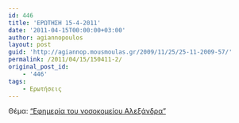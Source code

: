 ```yaml
---
id: 446
title: 'ΕΡΩΤΗΣΗ 15-4-2011'
date: '2011-04-15T00:00:00+03:00'
author: agiannopoulos
layout: post
guid: 'http://agiannop.mousmoulas.gr/2009/11/25/25-11-2009-57/'
permalink: /2011/04/15/150411-2/
original_post_id:
    - '446'
tags:
    - Ερωτήσεις
---
```


Θέμα: [“Εφημερία του νοσοκομείου Αλεξάνδρα”](/wp-content/uploads/2009/11/15042011_erotisi_gia_aleksadras.pdf)